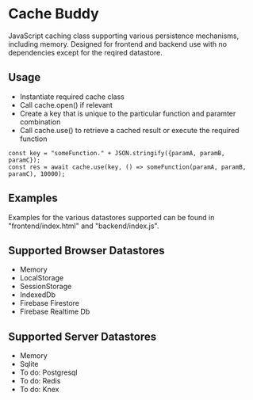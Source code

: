 # Cache Buddy
JavaScript caching class supporting various persistence mechanisms, including memory. Designed for frontend and backend use with no dependencies except for the reqired datastore.

## Usage
- Instantiate required cache class
- Call cache.open() if relevant
- Create a key that is unique to the particular function and paramter combination
- Call cache.use() to retrieve a cached result or execute the required function
```
const key = "someFunction." + JSON.stringify({paramA, paramB, paramC});
const res = await cache.use(key, () => someFunction(paramA, paramB, paramC), 10000);
```

## Examples
Examples for the various datastores supported can be found in "frontend/index.html" and "backend/index.js".

## Supported Browser Datastores
- Memory
- LocalStorage
- SessionStorage
- IndexedDb
- Firebase Firestore
- Firebase Realtime Db

## Supported Server Datastores
- Memory
- Sqlite
- To do: Postgresql
- To do: Redis
- To do: Knex
